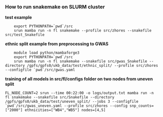 ### How to run snakemake on SLURM cluster

**test example**

```
    export PYTHONPATH=`pwd`/src
    srun mamba run -n fl snakemake --profile src/zhores --snakefile src/test_Snakefile
```

**ethnic split example from preprocessing to GWAS**

```
    module load python/mambaforge3
    export PYTHONPATH=`pwd`/src
    srun mamba run -n fl snakemake --snakefile src/gwas_Snakefile --directory /gpfs/gpfs0/ukb_data/test/ethnic_split/ --profile src/zhores --configfile `pwd`/src/gwas.yaml
```

**training of all models in src/fl/configs folder on two nodes from uneven split**

```
FL_NODE_COUNT=2 srun --time 00:22:00 -o logs/output.txt mamba run -n fl snakemake --snakefile src/Snakefile --directory /gpfs/gpfs0/ukb_data/test/uneven_split/ --jobs 3 --configfile `pwd`/src/gwas_uneven.yaml --profile src/zhores --config snp_counts=["2000"] ethnicities=["WB4","WB5"] nodes=[4,5]
```